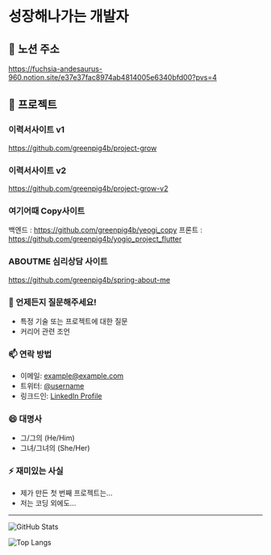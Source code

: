 # 성장해나가는 개발자

## 🔭 노션 주소
https://fuchsia-andesaurus-960.notion.site/e37e37fac8974ab4814005e6340bfd00?pvs=4
  
## 🌱 프로젝트
### 이력서사이트 v1
https://github.com/greenpig4b/project-grow

### 이력서사이트 v2
https://github.com/greenpig4b/project-grow-v2

### 여기어때 Copy사이트
백엔드 : https://github.com/greenpig4b/yeogi_copy
프론트 : https://github.com/greenpig4b/yogio_project_flutter

### ABOUTME 심리상담 사이트
https://github.com/greenpig4b/spring-about-me

### 💬 언제든지 질문해주세요!
- 특정 기술 또는 프로젝트에 대한 질문
- 커리어 관련 조언

### 📫 연락 방법
- 이메일: example@example.com
- 트위터: [@username](https://twitter.com/username)
- 링크드인: [LinkedIn Profile](https://www.linkedin.com/in/username)

### 😄 대명사
- 그/그의 (He/Him)
- 그녀/그녀의 (She/Her)

### ⚡ 재미있는 사실
- 제가 만든 첫 번째 프로젝트는...
- 저는 코딩 외에도...

---

![GitHub Stats](https://github-readme-stats.vercel.app/api?username=greenpig4b&show_icons=true)

![Top Langs](https://github-readme-stats.vercel.app/api/top-langs/?username=greenpig4b&layout=compact)
